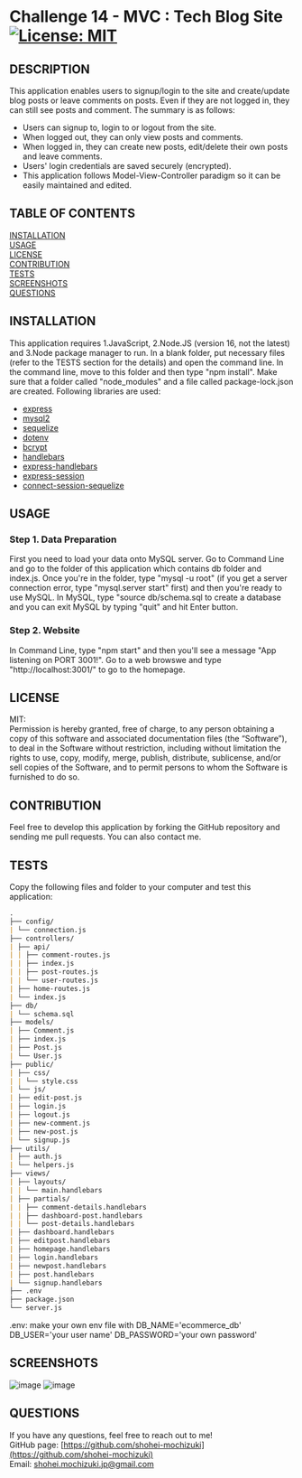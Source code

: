 # Challenge 14 - MVC : Tech Blog Site[![License: MIT](https://img.shields.io/badge/License-MIT-yellow.svg)](https://opensource.org/licenses/MIT)

## DESCRIPTION

This application enables users to signup/login to the site and create/update blog posts or leave comments on posts. Even if they are not logged in, they can still see posts and comment. The summary is as follows:

- Users can signup to, login to or logout from the site.
- When logged out, they can only view posts and comments.
- When logged in, they can create new posts, edit/delete their own posts and leave comments.
- Users' login credentials are saved securely (encrypted).
- This application follows Model-View-Controller paradigm so it can be easily maintained and edited.

## TABLE OF CONTENTS

[INSTALLATION](#installation)<br>
[USAGE](#usage)<br>
[LICENSE](#license)<br>
[CONTRIBUTION](#contribution)<br>
[TESTS](#tests)<br>
[SCREENSHOTS](#screenshots)<br>
[QUESTIONS](#questions)

## INSTALLATION

This application requires 1.JavaScript, 2.Node.JS (version 16, not the latest) and 3.Node package manager to run. In a blank folder, put necessary files (refer to the TESTS section for the details) and open the command line. In the command line, move to this folder and then type "npm install". Make sure that a folder called "node_modules" and a file called package-lock.json are created. Following libraries are used:

- [express](https://www.npmjs.com/package/express)
- [mysql2](https://www.npmjs.com/package/mysql2)
- [sequelize](https://www.npmjs.com/package/sequelize)
- [dotenv](https://www.npmjs.com/package/dotenv)
- [bcrypt](https://www.npmjs.com/package/bcrypt)
- [handlebars](https://www.npmjs.com/package/handlebars)
- [express-handlebars](https://www.npmjs.com/package/express-handlebars)
- [express-session](https://www.npmjs.com/package/express-session)
- [connect-session-sequelize](https://www.npmjs.com/package/connect-session-sequelize)

## USAGE

### Step 1. Data Preparation

First you need to load your data onto MySQL server. Go to Command Line and go to the folder of this application which contains db folder and index.js. Once you're in the folder, type "mysql -u root" (if you get a server connection error, type "mysql.server start" first) and then you're ready to use MySQL. In MySQL, type "source db/schema.sql to create a database and you can exit MySQL by typing "quit" and hit Enter button.

### Step 2. Website

In Command Line, type "npm start" and then you'll see a message "App listening on PORT 3001!". Go to a web browswe and type "http://localhost:3001/" to go to the homepage.

## LICENSE

MIT:<br>
Permission is hereby granted, free of charge, to any person obtaining a copy of this
software and associated documentation files (the “Software”), to deal in the Software
without restriction, including without limitation the rights to use, copy, modify,
merge, publish, distribute, sublicense, and/or sell copies of the Software, and to
permit persons to whom the Software is furnished to do so.

## CONTRIBUTION

Feel free to develop this application by forking the GitHub repository and sending me pull requests. You can also contact me.

## TESTS

Copy the following files and folder to your computer and test this application:

```md
.
├── config/
| └── connection.js
├── controllers/
| ├── api/
| | ├── comment-routes.js
| | ├── index.js
| | ├── post-routes.js
| | └── user-routes.js
| ├── home-routes.js
| └── index.js
├── db/
| └── schema.sql
├── models/
| ├── Comment.js
| ├── index.js
| ├── Post.js
| └── User.js
├── public/
| ├── css/
| | └── style.css
| └── js/
| ├── edit-post.js
| ├── login.js
| ├── logout.js
| ├── new-comment.js
| ├── new-post.js
| └── signup.js
├── utils/
| ├── auth.js
| └── helpers.js
├── views/
| ├── layouts/
| | └── main.handlebars
| ├── partials/
| | ├── comment-details.handlebars
| | ├── dashboard-post.handlebars
| | └── post-details.handlebars
| ├── dashboard.handlebars
| ├── editpost.handlebars
| ├── homepage.handlebars
| ├── login.handlebars
| ├── newpost.handlebars
| ├── post.handlebars
| └── signup.handlebars
├── .env  
├── package.json  
└── server.js
```

.env: make your own env file with DB_NAME='ecommerce_db' DB_USER='your user name' DB_PASSWORD='your own password'

## SCREENSHOTS

![image](https://user-images.githubusercontent.com/121307266/221103637-520c1d98-bf62-470f-8519-6a8afabad9a4.png)
![image](https://user-images.githubusercontent.com/121307266/221103743-a7625722-9151-45ef-9770-3d6dcf517032.png)

## QUESTIONS

If you have any questions, feel free to reach out to me!<br>
GitHub page: [https://github.com/shohei-mochizuki](https://github.com/shohei-mochizuki)<br>
Email: [shohei.mochizuki.jp@gmail.com](mailto:shohei.mochizuki.jp@gmail.com)

